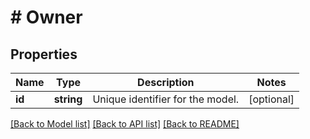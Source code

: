 # # Owner

## Properties

Name | Type | Description | Notes
------------ | ------------- | ------------- | -------------
**id** | **string** | Unique identifier for the model. | [optional]

[[Back to Model list]](../../README.md#models) [[Back to API list]](../../README.md#endpoints) [[Back to README]](../../README.md)

